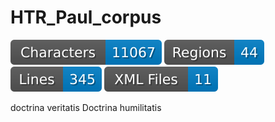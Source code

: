# HTR_Paul_corpus

![characters badge](badges/characters.svg) ![regions badge](badges/regions.svg) ![lines badge](badges/lines.svg) ![files badge](badges/files.svg)

doctrina veritatis
Doctrina humilitatis 
